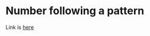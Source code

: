 # Number following a pattern
Link is [here](https://practice.geeksforgeeks.org/problems/number-following-a-pattern/0)